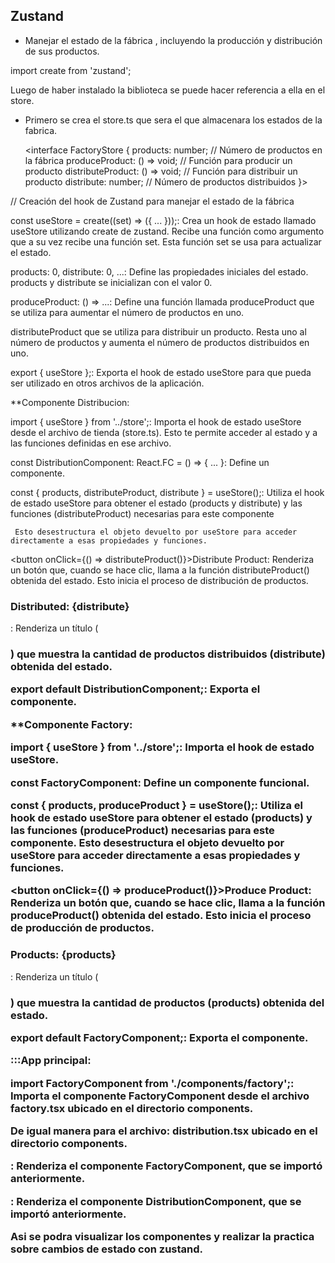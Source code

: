 ## Zustand

- Manejar el estado de la fábrica , incluyendo la producción y distribución de sus productos.

import create from 'zustand';

Luego de haber instalado la biblioteca se puede hacer referencia a ella en el store.

- Primero se crea el store.ts que sera el que almacenara los estados de la fabrica.

  <interface FactoryStore {
  products: number; // Número de productos en la fábrica
  produceProduct: () => void; // Función para producir un producto
  distributeProduct: () => void; // Función para distribuir un producto
  distribute: number; // Número de productos distribuidos
}>

// Creación del hook de Zustand para manejar el estado de la fábrica

const useStore = create<FactoryStore>((set) => ({ ... }));: Crea un hook de estado llamado useStore utilizando create de zustand. 
Recibe una función como argumento que a su vez recibe una función set. Esta función set se usa para actualizar el estado.

products: 0, distribute: 0, ...: Define las propiedades iniciales del estado. products y distribute se inicializan con el valor 0.

produceProduct: () => ...: Define una función llamada produceProduct que se utiliza para aumentar el número de productos en uno.

distributeProduct que se utiliza para distribuir un producto. Resta uno al número de productos y aumenta el número de productos distribuidos en uno.

export { useStore };: Exporta el hook de estado useStore para que pueda ser utilizado en otros archivos de la aplicación.


**Componente Distribucion:

import { useStore } from '../store';: Importa el hook de estado useStore desde el archivo de tienda (store.ts). Esto te permite acceder al estado y a las funciones definidas en ese archivo.

const DistributionComponent: React.FC = () => { ... }: Define un componente.

const { products, distributeProduct, distribute } = useStore();: Utiliza el hook de estado useStore para obtener el estado (products y distribute) y las funciones (distributeProduct) necesarias para este componente

     Esto desestructura el objeto devuelto por useStore para acceder directamente a esas propiedades y funciones.

<button onClick={() => distributeProduct()}>Distribute Product</button>: Renderiza un botón que, cuando se hace clic, llama a la función distributeProduct() obtenida del estado. 
Esto inicia el proceso de distribución de productos.

<h3>Distributed: {distribute}</h3>: Renderiza un título (<h3>) que muestra la cantidad de productos distribuidos (distribute) obtenida del estado.

export default DistributionComponent;: Exporta el componente.

**Componente Factory:

import { useStore } from '../store';: 
Importa el hook de estado useStore.

const FactoryComponent: Define un componente funcional.

const { products, produceProduct } = useStore();: Utiliza el hook de estado useStore para obtener el estado (products) y las funciones (produceProduct) necesarias para este componente. 
Esto desestructura el objeto devuelto por useStore para acceder directamente a esas propiedades y funciones.

<button onClick={() => produceProduct()}>Produce Product</button>: Renderiza un botón que, cuando se hace clic, llama a la función produceProduct() obtenida del estado. 
Esto inicia el proceso de producción de productos. 

<h3>Products: {products}</h3>: Renderiza un título (<h3>) que muestra la cantidad de productos (products) obtenida del estado.

export default FactoryComponent;: Exporta el componente.

:::App principal:

import FactoryComponent from './components/factory';: Importa el componente FactoryComponent desde el archivo factory.tsx ubicado en el directorio components.

De igual manera para el archivo: distribution.tsx ubicado en el directorio components.

<FactoryComponent />: Renderiza el componente FactoryComponent, que se importó anteriormente.

<DistributionComponent />: Renderiza el componente DistributionComponent, que se importó anteriormente.

Asi se podra visualizar los componentes y realizar la practica sobre cambios de estado con zustand.


